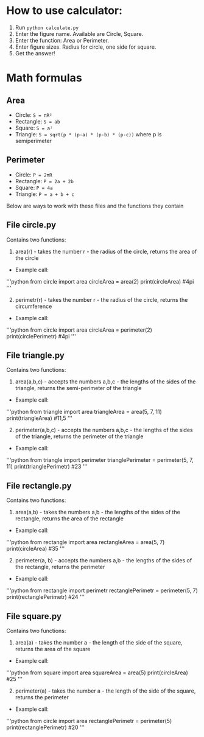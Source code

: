 
# How to use calculator:
1. Run `python calculate.py`
2. Enter the figure name. Available are Circle, Square.
3. Enter the function: Area or Perimeter.
4. Enter figure sizes. Radius for circle, one side for square.
5. Get the answer!

# Math formulas
## Area
- Circle: `S = πR²`
- Rectangle: `S = ab`
- Square: `S = a²`
- Triangle: `S = sqrt(p * (p-a) * (p-b) * (p-c))` where p is semiperimeter

## Perimeter
- Circle: `P = 2πR`
- Rectangle: `P = 2a + 2b`
- Square: `P = 4a`
- Triangle: `P = a + b + c`

Below are ways to work with these files and the functions they contain



## File circle.py
Contains two functions:

1. area(r) - takes the number r - the radius of the circle, returns the area of ​​the circle
- Example call:

'''python
from circle import area
circleArea = area(2)
print(circleArea) #4pi
'''

2. perimetr(r) - takes the number r - the radius of the circle, returns the circumference
- Example call:

'''python
from circle import area
circleArea = perimeter(2)
print(circlePerimetr) #4pi
'''

## File triangle.py
Contains two functions:

1. area(a,b,c) - accepts the numbers a,b,c - the lengths of the sides of the triangle, returns the semi-perimeter of the triangle
- Example call:

'''python
from triangle import area
triangleArea = area(5, 7, 11)
print(triangleArea) #11,5
'''

2. perimeter(a,b,c) - accepts the numbers a,b,c - the lengths of the sides of the triangle, returns the perimeter of the triangle
- Example call:

'''python
from triangle import perimeter
trianglePerimeter = perimeter(5, 7, 11)
print(trianglePerimetr) #23
'''

## File rectangle.py
Contains two functions:

1. area(a,b) - takes the numbers a,b - the lengths of the sides of the rectangle, returns the area of ​​the rectangle
- Example call:

'''python
from rectangle import area
rectangleArea = area(5, 7)
print(circleArea) #35
'''

2. perimeter(a, b) - accepts the numbers a,b - the lengths of the sides of the rectangle, returns the perimeter
- Example call:

'''python
from rectangle import perimetr
rectanglePerimetr = perimeter(5, 7)
print(rectanglePerimetr) #24
'''

## File square.py
Contains two functions:

1. area(a) - takes the number a - the length of the side of the square, returns the area of ​​the square
- Example call:

'''python
from square import area
squareArea = area(5)
print(circleArea) #25
'''

2. perimeter(a) - takes the number a - the length of the side of the square, returns the perimeter
- Example call:

'''python
from circle import area
rectanglePerimetr = perimeter(5)
print(rectanglePerimetr) #20
'''